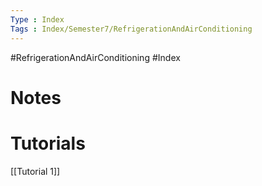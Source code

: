 ```yaml
---
Type : Index
Tags : Index/Semester7/RefrigerationAndAirConditioning
---
```

#RefrigerationAndAirConditioning #Index 

# Notes

# Tutorials
[[Tutorial 1]]